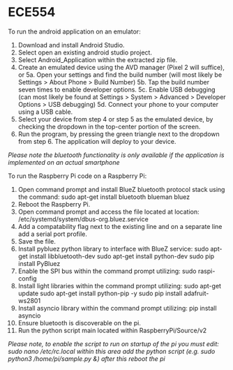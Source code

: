 # ECE554

To run the android application on an emulator:
1. Download and install Android Studio.
2. Select open an existing android studio project.
3. Select Android_Application within the extracted zip file.
4. Create an emulated device using the AVD manager (Pixel 2 will suffice), or
5a. Open your settings and find the build number (will most likely be  Settings > About Phone > Build Number)
5b. Tap the build number seven times to enable developer options.
5c. Enable USB debugging (can most likely be found at Settings > System > Advanced > Developer Options > USB debugging)
5d. Connect your phone to your computer using a USB cable.
6. Select your device from step 4 or step 5 as the emulated device, by checking the dropdown in the top-center portion of the screen.
7. Run the program, by pressing the green triangle next to the dropdown from step 6. The application will deploy to your device.

*Please note the bluetooth functionality is only available if the application is implemented on an actual smartphone*

To run the Raspberry Pi code on a Raspberry Pi:
1. Open command prompt and install BlueZ bluetooth protocol stack using the command: sudo apt-get install bluetooth blueman bluez
2. Reboot the Raspberry Pi.
3. Open command prompt and access the file located at location: /etc/systemd/system/dbus-org.bluez.service
4. Add a compatability flag next to the existing line and on a separate line add a serial port profile.
5. Save the file.
6. Install pybluez python library to interface with BlueZ service: sudo apt-get install libbluetooth-dev
                                                                   sudo apt-get install python-dev
                                                                   sudo pip install PyBluez
7. Enable the SPI bus within the command prompt utilizing: sudo raspi-config 
8. Install light libraries within the command prompt utilizing: sudo apt-get update 
                                                                sudo apt-get install python-pip -y
                                                                sudo pip install adafruit-ws2801
9. Install asyncio library within the command prompt utilizing: pip install asyncio
10. Ensure bluetooth is discoverable on the pi.
11. Run the python script main located within RaspberryPi/Source/v2

*Please note, to enable the script to run on startup of the pi you must edit: sudo nano /etc/rc.local
within this area add the python script (e.g. sudo python3 /home/pi/sample.py &) after this reboot the pi*
